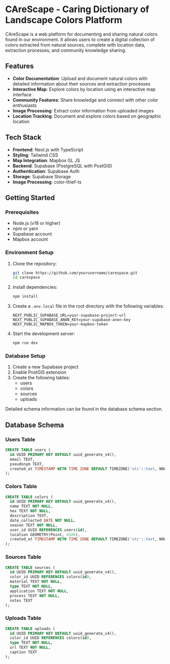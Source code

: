 # CAreScape - Caring Dictionary of Landscape Colors Platform

CAreScape is a web platform for documenting and sharing natural colors found in our environment. It allows users to create a digital collection of colors extracted from natural sources, complete with location data, extraction processes, and community knowledge sharing.

## Features

- **Color Documentation**: Upload and document natural colors with detailed information about their sources and extraction processes
- **Interactive Map**: Explore colors by location using an interactive map interface
- **Community Features**: Share knowledge and connect with other color enthusiasts
- **Image Processing**: Extract color information from uploaded images
- **Location Tracking**: Document and explore colors based on geographic location

## Tech Stack

- **Frontend**: Next.js with TypeScript
- **Styling**: Tailwind CSS
- **Map Integration**: Mapbox GL JS
- **Backend**: Supabase (PostgreSQL with PostGIS)
- **Authentication**: Supabase Auth
- **Storage**: Supabase Storage
- **Image Processing**: color-thief-ts

## Getting Started

### Prerequisites

- Node.js (v18 or higher)
- npm or yarn
- Supabase account
- Mapbox account

### Environment Setup

1. Clone the repository:
   ```bash
   git clone https://github.com/yourusername/carespace.git
   cd carespace
   ```

2. Install dependencies:
   ```bash
   npm install
   ```

3. Create a `.env.local` file in the root directory with the following variables:
   ```
   NEXT_PUBLIC_SUPABASE_URL=your-supabase-project-url
   NEXT_PUBLIC_SUPABASE_ANON_KEY=your-supabase-anon-key
   NEXT_PUBLIC_MAPBOX_TOKEN=your-mapbox-token
   ```

4. Start the development server:
   ```bash
   npm run dev
   ```

### Database Setup

1. Create a new Supabase project
2. Enable PostGIS extension
3. Create the following tables:
   - users
   - colors
   - sources
   - uploads

Detailed schema information can be found in the database schema section.

## Database Schema

### Users Table
```sql
CREATE TABLE users (
  id UUID PRIMARY KEY DEFAULT uuid_generate_v4(),
  email TEXT,
  pseudonym TEXT,
  created_at TIMESTAMP WITH TIME ZONE DEFAULT TIMEZONE('utc'::text, NOW())
);
```

### Colors Table
```sql
CREATE TABLE colors (
  id UUID PRIMARY KEY DEFAULT uuid_generate_v4(),
  name TEXT NOT NULL,
  hex TEXT NOT NULL,
  description TEXT,
  date_collected DATE NOT NULL,
  season TEXT NOT NULL,
  user_id UUID REFERENCES users(id),
  location GEOMETRY(Point, 4326),
  created_at TIMESTAMP WITH TIME ZONE DEFAULT TIMEZONE('utc'::text, NOW())
);
```

### Sources Table
```sql
CREATE TABLE sources (
  id UUID PRIMARY KEY DEFAULT uuid_generate_v4(),
  color_id UUID REFERENCES colors(id),
  material TEXT NOT NULL,
  type TEXT NOT NULL,
  application TEXT NOT NULL,
  process TEXT NOT NULL,
  notes TEXT
);
```

### Uploads Table
```sql
CREATE TABLE uploads (
  id UUID PRIMARY KEY DEFAULT uuid_generate_v4(),
  color_id UUID REFERENCES colors(id),
  type TEXT NOT NULL,
  url TEXT NOT NULL,
  caption TEXT
);
```

